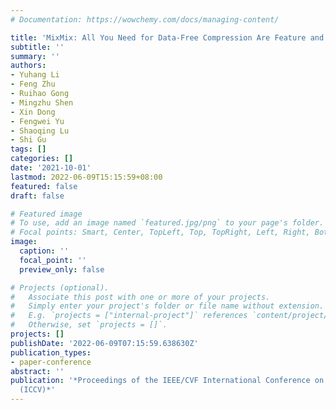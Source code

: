 ```yaml
---
# Documentation: https://wowchemy.com/docs/managing-content/

title: 'MixMix: All You Need for Data-Free Compression Are Feature and Data Mixing'
subtitle: ''
summary: ''
authors:
- Yuhang Li
- Feng Zhu
- Ruihao Gong
- Mingzhu Shen
- Xin Dong
- Fengwei Yu
- Shaoqing Lu
- Shi Gu
tags: []
categories: []
date: '2021-10-01'
lastmod: 2022-06-09T15:15:59+08:00
featured: false
draft: false

# Featured image
# To use, add an image named `featured.jpg/png` to your page's folder.
# Focal points: Smart, Center, TopLeft, Top, TopRight, Left, Right, BottomLeft, Bottom, BottomRight.
image:
  caption: ''
  focal_point: ''
  preview_only: false

# Projects (optional).
#   Associate this post with one or more of your projects.
#   Simply enter your project's folder or file name without extension.
#   E.g. `projects = ["internal-project"]` references `content/project/deep-learning/index.md`.
#   Otherwise, set `projects = []`.
projects: []
publishDate: '2022-06-09T07:15:59.638630Z'
publication_types:
- paper-conference
abstract: ''
publication: '*Proceedings of the IEEE/CVF International Conference on Computer Vision
  (ICCV)*'
---
```

